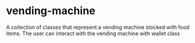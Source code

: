 # vending-machine
A collection of classes that represent a vending machine stocked with food items. The user can interact with the vending machine with wallet class
